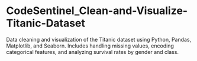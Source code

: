 # CodeSentinel_Clean-and-Visualize-Titanic-Dataset
Data cleaning and visualization of the Titanic dataset using Python, Pandas, Matplotlib, and Seaborn. Includes handling missing values, encoding categorical features, and analyzing survival rates by gender and class.
